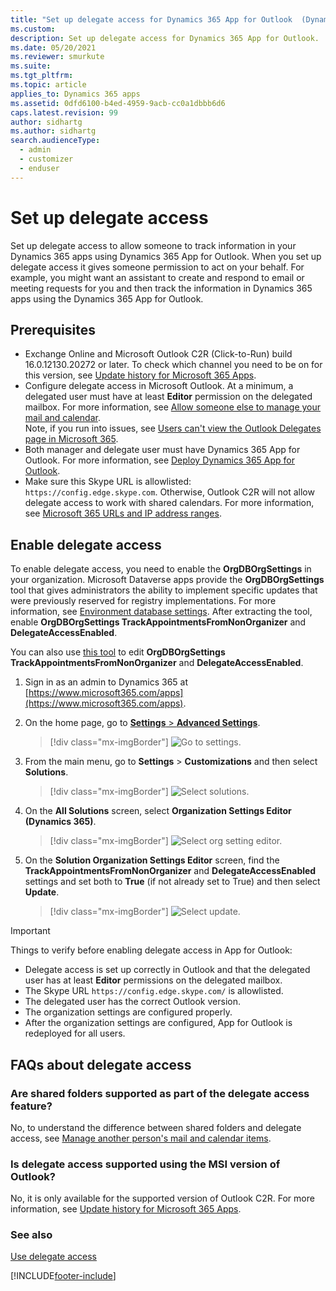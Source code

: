 ```yaml
---
title: "Set up delegate access for Dynamics 365 App for Outlook  (Dynamics 365 apps) | MicrosoftDocs"
ms.custom: 
description: Set up delegate access for Dynamics 365 App for Outlook. 
ms.date: 05/20/2021
ms.reviewer: smurkute
ms.suite: 
ms.tgt_pltfrm: 
ms.topic: article
applies_to: Dynamics 365 apps
ms.assetid: 0dfd6100-b4ed-4959-9acb-cc0a1dbbb6d6
caps.latest.revision: 99
author: sidhartg
ms.author: sidhartg
search.audienceType: 
  - admin
  - customizer
  - enduser
---
```



# Set up delegate access 

Set up delegate access to allow someone to track information in your Dynamics 365 apps using Dynamics 365 App for Outlook. When you set up delegate access it gives someone permission to act on your behalf. For example, you might want an assistant to create and respond to email or meeting requests for you and then track the information in Dynamics 365 apps using the Dynamics 365 App for Outlook.

## Prerequisites

- Exchange Online and Microsoft Outlook C2R (Click-to-Run) build 16.0.12130.20272 or later. To check which channel you need to be on for this version, see [Update history for Microsoft 365 Apps](/officeupdates/update-history-office365-proplus-by-date). 
- Configure delegate access in Microsoft Outlook. At a minimum, a delegated user must have at least **Editor** permission on the delegated mailbox.  For more information, see [Allow someone else to manage your mail and calendar](https://support.office.com/article/allow-someone-else-to-manage-your-mail-and-calendar-41c40c04-3bd1-4d22-963a-28eafec25926). <br> Note, if you run into issues, see [Users can't view the Outlook Delegates page in Microsoft 365](/exchange/troubleshoot/outlook-issues/cannot-view-outlook-delegates-page).
- Both manager and delegate user must have Dynamics 365 App for Outlook. For more information, see [Deploy Dynamics 365 App for Outlook](deploy-dynamics-365-app-for-outlook.md). 
- Make sure this Skype URL is allowlisted: `https://config.edge.skype.com`. Otherwise, Outlook C2R will not allow delegate access to work with shared calendars. For more information, see [Microsoft 365 URLs and IP address ranges](/office365/enterprise/urls-and-ip-address-ranges#skype-for-business-online-and-microsoft-teams). 


## Enable delegate access


To enable delegate access, you need to enable the **OrgDBOrgSettings** in your organization. Microsoft Dataverse apps provide the **OrgDBOrgSettings** tool that gives administrators the ability to implement specific updates that were previously reserved for registry implementations. For more information, see [Environment database settings](/power-platform/admin/environment-database-settings). After extracting the tool, enable **OrgDBOrgSettings TrackAppointmentsFromNonOrganizer** and **DelegateAccessEnabled**.

You can also use [this tool](https://github.com/seanmcne/OrgDbOrgSettings/releases/) to edit **OrgDBOrgSettings TrackAppointmentsFromNonOrganizer** and **DelegateAccessEnabled**.

1.	Sign in as an admin to Dynamics 365 at [https://www.microsoft365.com/apps](https://www.microsoft365.com/apps).
2.	On the home page, go to [**Settings** > **Advanced Settings**](/power-platform/admin/admin-settings#app-settings).

    > [!div class="mx-imgBorder"] 
    > ![Go to settings.](media/step1.png) 

3. From the main menu, go to **Settings** > **Customizations** and then select **Solutions**.

    > [!div class="mx-imgBorder"] 
    > ![Select solutions.](media/step2.png) 
    
4. On the **All Solutions** screen, select **Organization Settings Editor (Dynamics 365)**.

    > [!div class="mx-imgBorder"] 
    > ![Select org setting editor.](media/step3.png) 
    
5. On the **Solution Organization Settings Editor** screen, find the **TrackAppointmentsFromNonOrganizer** and **DelegateAccessEnabled** settings and set both to **True** (if not already set to True) and then select **Update**.
  
    > [!div class="mx-imgBorder"] 
    > ![Select update.](media/step4.png) 
    

> [!IMPORTANT]
> Things to verify before enabling delegate access in App for Outlook:
> - Delegate access is set up correctly in Outlook and that the delegated user has at least **Editor** permissions on the delegated mailbox.
> - The Skype URL `https://config.edge.skype.com/` is allowlisted.
> - The delegated user has the correct Outlook version.
> - The organization settings are configured properly.
> - After the organization settings are configured, App for Outlook is redeployed for all users.

## FAQs about delegate access

### Are shared folders supported as part of the delegate access feature?

No, to understand the difference between shared folders and delegate access, see [Manage another person's mail and calendar items](https://support.office.com/article/Manage-another-person-s-mail-and-calendar-items-AFB79D6B-2967-43B9-A944-A6B953190AF5).
 
### Is delegate access supported using the MSI version of Outlook?

No, it is only available for the supported version of Outlook C2R. For more information, see  [Update history for Microsoft 365 Apps](/officeupdates/update-history-office365-proplus-by-date).


### See also  
[Use delegate access](./user/use-delegate-access.md)<br/>


[!INCLUDE[footer-include](../includes/footer-banner.md)]
